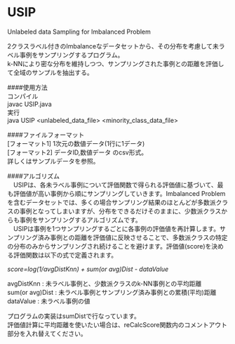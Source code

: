 USIP
====

Unlabeled data Sampling for Imbalanced Problem  

2クラスラベル付きのImbalanceなデータセットから、その分布を考慮して未ラベル事例をサンプリングするプログラム。  
k-NNにより密な分布を維持しつつ、サンプリングされた事例との距離を評価して全域のサンプルを抽出する。  
  
####使用方法  
コンパイル  
javac USIP.java  
実行  
java USIP \<unlabeled_data_file\> \<minority_class_data_file\>  
  
####ファイルフォーマット  
[フォーマット1] 1次元の数値データ(1行に1データ)  
[フォーマット2] データID,数値データ のcsv形式。  
詳しくはサンプルデータを参照。  
  
####アルゴリズム  
　USIPは、各未ラベル事例について評価関数で得られる評価値に基づいて、最も評価値が高い事例から順にサンプリングしていきます。Imbalanced Problemを含むデータセットでは、多くの場合サンプリング結果のほとんどが多数派クラスの事例となってしまいますが、分布をできるだけそのままに、少数派クラスからも事例をサンプリングするアルゴリズムです。  
　USIPは事例を1つサンプリングするごとに各事例の評価値を再計算します。サンプリング済み事例との距離を評価値に反映させることで、多数派クラスの特定の分布のみからサンプリングされ続けることを避けます。評価値(score)を決める評価関数は以下の式で定義されます。  
  
*score=log(1/avgDistKnn) + sum(or avg)Dist - dataValue*  

avgDistKnn : 未ラベル事例と、少数派クラスのk-NN事例との平均距離  
sum(or avg)Dist : 未ラベル事例とサンプリング済み事例との累積(平均)距離  
dataValue : 未ラベル事例の値  
  
プログラムの実装はsumDistで行なっています。  
評価値計算に平均距離を使いたい場合は、reCalcScore関数内のコメントアウト部分を入れ替えてください。  

